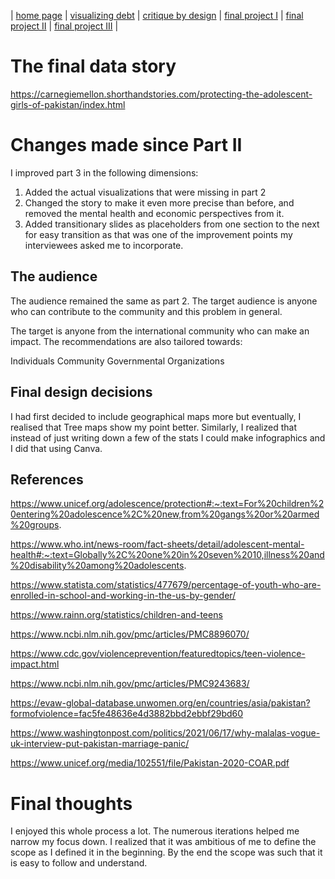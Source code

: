 | [home page](https://cmustudent.github.io/tswd-portfolio-templates/) | [visualizing debt](visualizing-government-debt) | [critique by design](critique-by-design) | [final project I](final-project-part-one) | [final project II](final-project-part-two) | [final project III](final-project-part-three) |

# The final data story
https://carnegiemellon.shorthandstories.com/protecting-the-adolescent-girls-of-pakistan/index.html

# Changes made since Part II
I improved part 3 in the following dimensions:
1. Added the actual visualizations that were missing in part 2
2. Changed the story to make it even more precise than before, and removed the mental health and economic perspectives from it.
3. Added transitionary slides as placeholders from one section to the next for easy transition as that was one of the improvement points my interviewees asked me to incorporate. 

## The audience
The audience remained the same as part 2. The target audience is anyone who can contribute to the community and this problem in general.

The target is anyone from the international community who can make an impact. The recommendations are also tailored towards:

Individuals
Community
Governmental Organizations

## Final design decisions
I had first decided to include geographical maps more but eventually, I realised that Tree maps show my point better. Similarly, I realized that instead of just writing down a few of the stats I could make infographics and I did that using Canva. 

## References
https://www.unicef.org/adolescence/protection#:~:text=For%20children%20entering%20adolescence%2C%20new,from%20gangs%20or%20armed%20groups.

https://www.who.int/news-room/fact-sheets/detail/adolescent-mental-health#:~:text=Globally%2C%20one%20in%20seven%2010,illness%20and%20disability%20among%20adolescents.

https://www.statista.com/statistics/477679/percentage-of-youth-who-are-enrolled-in-school-and-working-in-the-us-by-gender/

https://www.rainn.org/statistics/children-and-teens

https://www.ncbi.nlm.nih.gov/pmc/articles/PMC8896070/

https://www.cdc.gov/violenceprevention/featuredtopics/teen-violence-impact.html

https://www.ncbi.nlm.nih.gov/pmc/articles/PMC9243683/

https://evaw-global-database.unwomen.org/en/countries/asia/pakistan?formofviolence=fac5fe48636e4d3882bbd2ebbf29bd60

https://www.washingtonpost.com/politics/2021/06/17/why-malalas-vogue-uk-interview-put-pakistan-marriage-panic/

https://www.unicef.org/media/102551/file/Pakistan-2020-COAR.pdf


# Final thoughts
I enjoyed this whole process a lot. The numerous iterations helped me narrow my focus down. I realized that it was ambitious of me to define the scope as I defined it in the beginning. By the end the scope was such that it is easy to follow and understand. 

